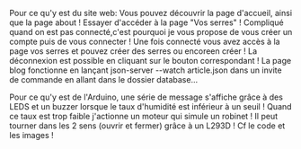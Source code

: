 Pour ce qu'y est du site web: Vous pouvez découvrir la page d'accueil, ainsi que la page about ! Essayer d'accéder à la page "Vos serres" ! Compliqué quand on est pas connecté,c'est pourquoi je vous propose de vous créer un compte puis de vous connecter ! Une fois connecté vous avez accès à la page vos serres et pouvez créer des serres ou encoreen créer ! La déconnexion est possible en cliquant sur le bouton correspondant ! La page blog fonctionne en lançant  json-server --watch article.json dans un invite de commande en allant dans le dossier database...

Pour ce qu'y est de l'Arduino, une série de message s'affiche grâce à des LEDS et un buzzer lorsque le taux d'humidité est inférieur à un seuil ! Quand ce taux est trop faible j'actionne un moteur qui simule un robinet ! Il peut tourner dans les 2 sens (ouvrir et fermer) grâce à un L293D ! Cf le code et les images !



